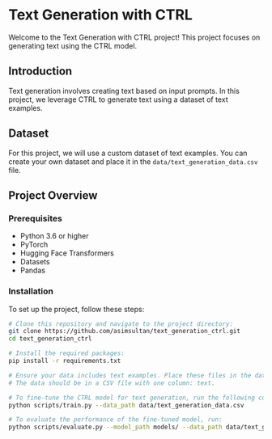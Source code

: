 
# Text Generation with CTRL

Welcome to the Text Generation with CTRL project! This project focuses on generating text using the CTRL model.

## Introduction

Text generation involves creating text based on input prompts. In this project, we leverage CTRL to generate text using a dataset of text examples.

## Dataset

For this project, we will use a custom dataset of text examples. You can create your own dataset and place it in the `data/text_generation_data.csv` file.

## Project Overview

### Prerequisites

- Python 3.6 or higher
- PyTorch
- Hugging Face Transformers
- Datasets
- Pandas

### Installation

To set up the project, follow these steps:

```bash
# Clone this repository and navigate to the project directory:
git clone https://github.com/asimsultan/text_generation_ctrl.git
cd text_generation_ctrl

# Install the required packages:
pip install -r requirements.txt

# Ensure your data includes text examples. Place these files in the data/ directory.
# The data should be in a CSV file with one column: text.

# To fine-tune the CTRL model for text generation, run the following command:
python scripts/train.py --data_path data/text_generation_data.csv

# To evaluate the performance of the fine-tuned model, run:
python scripts/evaluate.py --model_path models/ --data_path data/text_generation_data.csv
